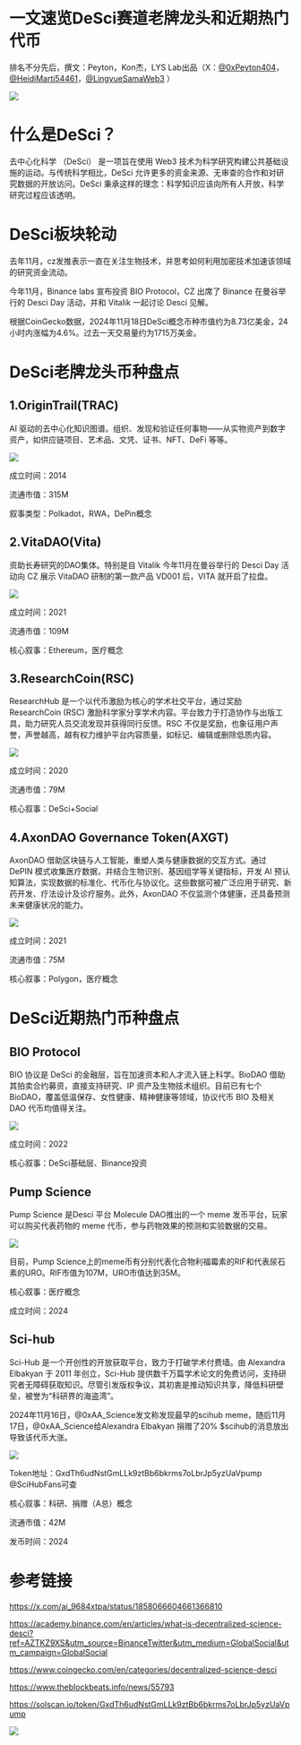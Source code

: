 

# 一文速览DeSci赛道老牌龙头和近期热门代币

排名不分先后，撰文：Peyton，Kon杰，LYS Lab出品（X：[@0xPeyton404](https://x.com/0xPeyton404)，[@HeidiMarti54461](https://x.com/HeidiMarti54461)，[@LingyueSamaWeb3](https://x.com/LingyueSamaWeb3) ）

![](https://cdn.jsdelivr.net/gh/zey9991/mdpic/202409301525035.png)

# 什么是DeSci？

去中心化科学 （DeSci） 是一项旨在使用 Web3 技术为科学研究构建公共基础设施的运动。与传统科学相比，DeSci 允许更多的资金来源、无审查的合作和对研究数据的开放访问。DeSci 秉承这样的理念：科学知识应该向所有人开放，科学研究过程应该透明。

# DeSci板块轮动

去年11月，cz发推表示一直在关注生物技术，并思考如何利用加密技术加速该领域的研究资金流动。

今年11月，Binance labs 宣布投资 BIO Protocol，CZ 出席了 Binance 在曼谷举行的 Desci Day 活动，并和 Vitalik 一起讨论 Desci 见解。

根据CoinGecko数据，2024年11月18日DeSci概念币种市值约为8.73亿美金，24小时内涨幅为4.6%。过去一天交易量约为1715万美金。

# DeSci老牌龙头币种盘点

## 1.OriginTrail(TRAC)

 AI 驱动的去中心化知识图谱。组织、发现和验证任何事物——从实物资产到数字资产，如供应链项目、艺术品、文凭、证书、NFT、DeFi 等等。

![](https://cdn.jsdelivr.net/gh/zey9991/mdpic/image-20241118105628359.png)

成立时间：2014

流通市值：315M

叙事类型：Polkadot，RWA，DePin概念

## 2.VitaDAO(Vita)

资助长寿研究的DAO集体。特别是自 Vitalik 今年11月在曼谷举行的 Desci Day 活动向 CZ 展示 VitaDAO 研制的第一款产品 VD001 后，VITA 就开启了拉盘。

![](https://cdn.jsdelivr.net/gh/zey9991/mdpic/image-20241118105435802.png)

成立时间：2021

流通市值：109M

核心叙事：Ethereum，医疗概念

## 3.**ResearchCoin(RSC)**

ResearchHub 是一个以代币激励为核心的学术社交平台，通过奖励 ResearchCoin (RSC) 激励科学家分享学术内容。平台致力于打造协作与出版工具，助力研究人员交流发现并获得同行反馈。RSC 不仅是奖励，也象征用户声誉，声誉越高，越有权力维护平台内容质量，如标记、编辑或删除低质内容。

![](https://cdn.jsdelivr.net/gh/zey9991/mdpic/image-20241118105711039.png)

成立时间：2020

流通市值：79M

核心叙事：DeSci+Social

## 4.**AxonDAO Governance Token(AXGT)**

AxonDAO 借助区块链与人工智能，重塑人类与健康数据的交互方式。通过 DePIN 模式收集医疗数据，并结合生物识别、基因组学等关键指标，开发 AI 预认知算法，实现数据的标准化、代币化与协议化。这些数据可被广泛应用于研究、新药开发、疗法设计及诊疗服务。此外，AxonDAO 不仅监测个体健康，还具备预测未来健康状况的能力。

![](https://cdn.jsdelivr.net/gh/zey9991/mdpic/image-20241118110106322.png)

成立时间：2021

流通市值：75M

核心叙事：Polygon，医疗概念

# DeSci近期热门币种盘点

## BIO Protocol

BIO 协议是 DeSci 的金融层，旨在加速资本和人才流入链上科学。BioDAO 借助其拍卖合约募资，直接支持研究、IP 资产及生物技术组织。目前已有七个 BioDAO，覆盖低温保存、女性健康、精神健康等领域，协议代币 BIO 及相关 DAO 代币均值得关注。

![](https://cdn.jsdelivr.net/gh/zey9991/mdpic/image-20241118105202671.png)

成立时间：2022

核心叙事：DeSci基础层、Binance投资

## Pump Science

Pump Science 是Desci 平台 Molecule DAO推出的一个 meme 发币平台，玩家可以购买代表药物的 meme 代币，参与药物效果的预测和实验数据的交易。

![](https://cdn.jsdelivr.net/gh/zey9991/mdpic/image-20241118090717430.png)

目前，Pump Science上的meme币有分别代表化合物利福霉素的RIF和代表尿石素的URO。RIF市值为107M，URO市值达到35M。

核心叙事：医疗概念

成立时间：2024

## Sci-hub

Sci-Hub 是一个开创性的开放获取平台，致力于打破学术付费墙。由 Alexandra Elbakyan 于 2011 年创立，Sci-Hub 提供数千万篇学术论文的免费访问，支持研究者无障碍获取知识。尽管引发版权争议，其初衷是推动知识共享，降低科研壁垒，被誉为“科研界的海盗湾”。

2024年11月16日，@0xAA_Science发文称发现最早的scihub meme，随后11月17日，@0xAA_Science给Alexandra Elbakyan 捐赠了20% $scihub的消息放出导致该代币大涨。

![](https://cdn.jsdelivr.net/gh/zey9991/mdpic/image-20241118110809786.png)

Token地址：GxdTh6udNstGmLLk9ztBb6bkrms7oLbrJp5yzUaVpump @SciHubFans可查

核心叙事：科研、捐赠（A总）概念

流通市值：42M

发币时间：2024

# 参考链接

https://x.com/ai_9684xtpa/status/1858066604661366810

https://academy.binance.com/en/articles/what-is-decentralized-science-desci?ref=AZTKZ9XS&utm_source=BinanceTwitter&utm_medium=GlobalSocial&utm_campaign=GlobalSocial

https://www.coingecko.com/en/categories/decentralized-science-desci

https://www.theblockbeats.info/news/55793

https://solscan.io/token/GxdTh6udNstGmLLk9ztBb6bkrms7oLbrJp5yzUaVpump

![](https://cdn.jsdelivr.net/gh/zey9991/mdpic/LYS%20Lab%E4%BB%8B%E7%BB%8D%E5%88%9D%E7%A8%BF_09.png)